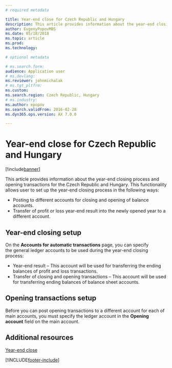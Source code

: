 ```yaml
---
# required metadata

title: Year-end close for Czech Republic and Hungary
description: This article provides information about the year-end closing process and opening transactions for the Czech Republic and Hungary.
author: EvgenyPopovMBS
ms.date: 05/18/2018
ms.topic: article
ms.prod: 
ms.technology: 

# optional metadata

# ms.search.form:  
audience: Application user
# ms.devlang: 
ms.reviewer: johnmichalak
# ms.tgt_pltfrm: 
ms.custom:
ms.search.region: Czech Republic, Hungary
# ms.industry: 
ms.author: epopov
ms.search.validFrom: 2016-02-28
ms.dyn365.ops.version: AX 7.0.0

---
```


# Year-end close for Czech Republic and Hungary
[!include[banner](../../includes/banner.md)]

This article provides information about the year-end closing process and opening transactions for the Czech Republic and Hungary. This functionality allows user to set up the year-end closing process in the following ways:

-    Posting to different accounts for closing and opening of balance accounts.
-    Transfer of profit or loss year-end result into the newly opened year to a different account.

## Year-end closing setup
On the **Accounts for automatic transactions** page, you can specify the general ledger accounts to be used during the year-end closing process:

-   Year-end result – This account will be used for transferring the ending balances of profit and loss transactions.
-   Transfer of closing and opening transactions – This account will be used for transferring ending balances of balance sheet accounts.

## Opening transactions setup
Before you can post opening transactions to a different account for each of main accounts, you must specify the ledger account in the **Opening account** field on the main account.

## Additional resources
[Year-end close](../../general-ledger/year-end-close.md)


[!INCLUDE[footer-include](../../../includes/footer-banner.md)]